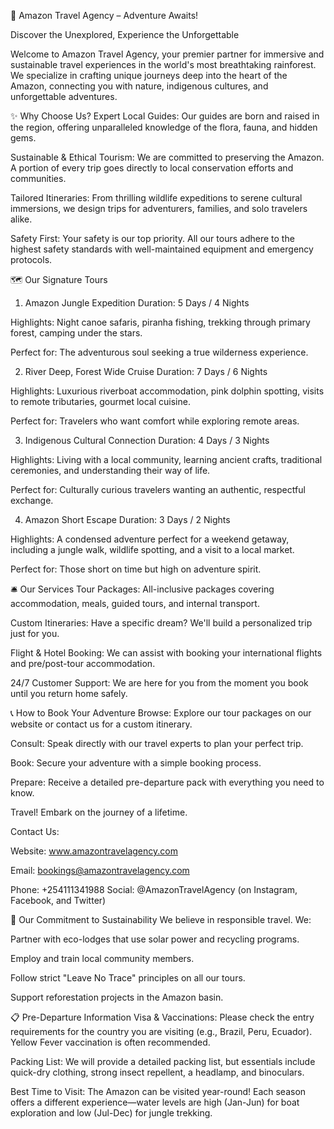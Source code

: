 🌴 Amazon Travel Agency – Adventure Awaits!

Discover the Unexplored, Experience the Unforgettable

Welcome to Amazon Travel Agency, your premier partner for immersive and 
sustainable travel experiences in the world's most breathtaking rainforest.
We specialize in crafting unique journeys deep into the heart of the Amazon, 
connecting you with nature, indigenous cultures, and unforgettable adventures.

✨ Why Choose Us?
Expert Local Guides: Our guides are born and raised in the region, 
offering unparalleled knowledge of the flora, fauna, and hidden gems.

Sustainable & Ethical Tourism: We are committed to preserving the Amazon.
A portion of every trip goes directly to local conservation efforts and communities.

Tailored Itineraries: From thrilling wildlife expeditions to serene cultural immersions,
we design trips for adventurers, families, and solo travelers alike.

Safety First: Your safety is our top priority. All our tours adhere to the
highest safety standards with well-maintained equipment and emergency protocols.


🗺️ Our Signature Tours
1. Amazon Jungle Expedition
Duration: 5 Days / 4 Nights

Highlights: Night canoe safaris, piranha fishing, trekking through primary forest, camping under the stars.

Perfect for: The adventurous soul seeking a true wilderness experience.

2. River Deep, Forest Wide Cruise
Duration: 7 Days / 6 Nights

Highlights: Luxurious riverboat accommodation, pink dolphin spotting, visits to remote tributaries, gourmet local cuisine.

Perfect for: Travelers who want comfort while exploring remote areas.

3. Indigenous Cultural Connection
Duration: 4 Days / 3 Nights

Highlights: Living with a local community, learning ancient crafts, traditional ceremonies, and understanding their way of life.

Perfect for: Culturally curious travelers wanting an authentic, respectful exchange.

4. Amazon Short Escape
Duration: 3 Days / 2 Nights

Highlights: A condensed adventure perfect for a weekend getaway, including a jungle walk,
wildlife spotting, and a visit to a local market.

Perfect for: Those short on time but high on adventure spirit.

🛎️ Our Services
Tour Packages: All-inclusive packages covering accommodation, meals, guided tours, and internal transport.

Custom Itineraries: Have a specific dream? We'll build a personalized trip just for you.

Flight & Hotel Booking: We can assist with booking your international flights and pre/post-tour accommodation.

24/7 Customer Support: We are here for you from the moment you book until you return home safely.

📞 How to Book Your Adventure
Browse: Explore our tour packages on our website or contact us for a custom itinerary.

Consult: Speak directly with our travel experts to plan your perfect trip.

Book: Secure your adventure with a simple booking process.

Prepare: Receive a detailed pre-departure pack with everything you need to know.

Travel! Embark on the journey of a lifetime.

Contact Us:

Website: www.amazontravelagency.com

Email: bookings@amazontravelagency.com

Phone: +254111341988
Social: @AmazonTravelAgency (on Instagram, Facebook, and Twitter)

🌿 Our Commitment to Sustainability
We believe in responsible travel. We:

Partner with eco-lodges that use solar power and recycling programs.

Employ and train local community members.

Follow strict "Leave No Trace" principles on all our tours.

Support reforestation projects in the Amazon basin.

📋 Pre-Departure Information
Visa & Vaccinations: Please check the entry requirements for the country you are visiting (e.g., Brazil, Peru, Ecuador).
Yellow Fever vaccination is often recommended.

Packing List: We will provide a detailed packing list, but essentials include quick-dry clothing,
strong insect repellent, a headlamp, and binoculars.

Best Time to Visit: The Amazon can be visited year-round! Each season offers a different experience—water levels 
are high (Jan-Jun) for boat exploration and low (Jul-Dec) for jungle trekking.

